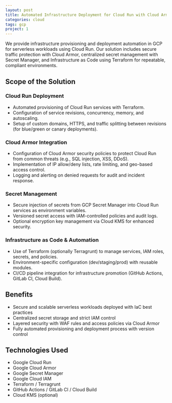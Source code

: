 ```yaml
---
layout: post
title: Automated Infrastructure Deployment for Cloud Run with Cloud Armor and Secrets Manager
categories: cloud
tags: gcp
project: 1
---
```


<!--more-->
 
We provide infrastructure provisioning and deployment automation in GCP for serverless workloads using Cloud Run. Our solution includes secure traffic protection with Cloud Armor, centralized secret management with Secret Manager, and Infrastructure as Code using Terraform for repeatable, compliant environments.

## Scope of the Solution

### Cloud Run Deployment
- Automated provisioning of Cloud Run services with Terraform.  
- Configuration of service revisions, concurrency, memory, and autoscaling.  
- Setup of custom domains, HTTPS, and traffic splitting between revisions (for blue/green or canary deployments).

### Cloud Armor Integration
- Configuration of Cloud Armor security policies to protect Cloud Run from common threats (e.g., SQL injection, XSS, DDoS).  
- Implementation of IP allow/deny lists, rate limiting, and geo-based access control.  
- Logging and alerting on denied requests for audit and incident response.

### Secret Management
- Secure injection of secrets from GCP Secret Manager into Cloud Run services as environment variables.  
- Versioned secret access with IAM-controlled policies and audit logs.  
- Optional encryption key management via Cloud KMS for enhanced security.

### Infrastructure as Code & Automation
- Use of Terraform (optionally Terragrunt) to manage services, IAM roles, secrets, and policies.  
- Environment-specific configuration (dev/staging/prod) with reusable modules.  
- CI/CD pipeline integration for infrastructure promotion (GitHub Actions, GitLab CI, Cloud Build).

## Benefits
- Secure and scalable serverless workloads deployed with IaC best practices  
- Centralized secret storage and strict IAM control  
- Layered security with WAF rules and access policies via Cloud Armor  
- Fully automated provisioning and deployment process with version control

## Technologies Used
- Google Cloud Run  
- Google Cloud Armor  
- Google Secret Manager  
- Google Cloud IAM  
- Terraform / Terragrunt  
- GitHub Actions / GitLab CI / Cloud Build  
- Cloud KMS (optional)
